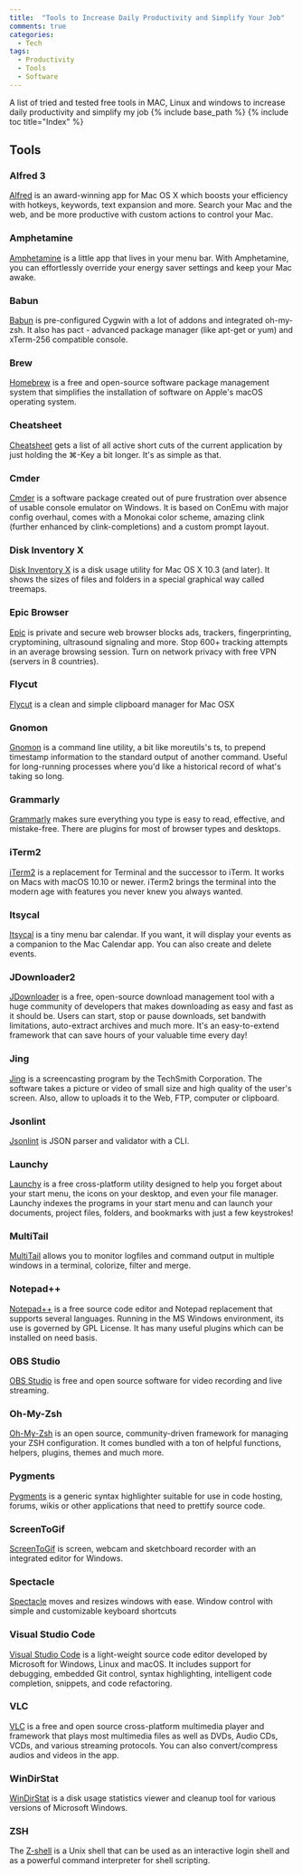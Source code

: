 ```yaml
---
title:  "Tools to Increase Daily Productivity and Simplify Your Job"
comments: true
categories: 
  - Tech
tags:
  - Productivity
  - Tools
  - Software
---
```


A list of tried and tested free tools in MAC, Linux and windows to increase daily productivity and simplify my job 
{% include base_path %}
{% include toc title="Index" %}

## Tools

### Alfred 3

[Alfred](https://www.alfredapp.com/) is an award-winning app for Mac OS X which boosts your efficiency with hotkeys, 
keywords, text expansion and more. Search your Mac and the web, and be more productive with custom actions to control your Mac.

### Amphetamine

[Amphetamine](https://itunes.apple.com/us/app/amphetamine/id937984704?mt=12) is a little app that lives in your menu bar. 
With Amphetamine, you can effortlessly override your energy saver settings and keep your Mac awake.

### Babun

[Babun](http://babun.github.io) is pre-configured Cygwin with a lot of addons and integrated oh-my-zsh. 
It also has pact - advanced package manager (like apt-get or yum) and xTerm-256 compatible console.

### Brew

[Homebrew](https://brew.sh/) is a free and open-source software package management system that simplifies the 
installation of software on Apple's macOS operating system.

### Cheatsheet

[Cheatsheet](https://www.mediaatelier.com/CheatSheet/) gets a list of all active short cuts of the current application 
by just holding the ⌘-Key a bit longer. It's as simple as that.

### Cmder

[Cmder](https://github.com/cmderdev/cmder) is a software package created out of pure frustration over absence of usable console emulator on Windows. 
It is based on ConEmu with major config overhaul, comes with a Monokai color scheme, amazing clink 
(further enhanced by clink-completions) and a custom prompt layout.

### Disk Inventory X

[Disk Inventory X](http://www.derlien.com/) is a disk usage utility for Mac OS X 10.3 (and later). 
It shows the sizes of files and folders in a special graphical way called treemaps. 

### Epic Browser

[Epic](https://www.epicbrowser.com) is private and secure web browser blocks ads, trackers, fingerprinting, 
cryptomining, ultrasound signaling and more. Stop 600+ tracking attempts in an average browsing session. 
Turn on network privacy with free VPN (servers in 8 countries).

### Flycut

[Flycut](https://github.com/TermiT/Flycut) is a clean and simple clipboard manager for Mac OSX

### Gnomon

[Gnomon](https://github.com/paypal/gnomon) is a command line utility, a bit like moreutils's ts, to prepend timestamp 
information to the standard output of another command. Useful for long-running processes where you'd like a historical 
record of what's taking so long.

### Grammarly

[Grammarly](https://www.grammarly.com/1) makes sure everything you type is easy to read, effective, and mistake-free. 
There are plugins for most of browser types and desktops.

### iTerm2

[iTerm2](https://www.iterm2.com/index.html) is a replacement for Terminal and the successor to iTerm. 
It works on Macs with macOS 10.10 or newer. 
iTerm2 brings the terminal into the modern age with features you never knew you always wanted.

### Itsycal

[Itsycal](https://www.mowglii.com/itsycal/) is a tiny menu bar calendar.
If you want, it will display your events as a companion to the Mac Calendar app. 
You can also create and delete events.

### JDownloader2

[JDownloader](http://jdownloader.org/jdownloader2) is a free, open-source download management tool with a huge 
community of developers that makes downloading as easy and fast as it should be. 
Users can start, stop or pause downloads, set bandwith limitations, auto-extract archives and much more. 
It's an easy-to-extend framework that can save hours of your valuable time every day!

### Jing

[Jing](https://www.techsmith.com/jing-tool.html) is a screencasting program by the TechSmith Corporation. 
The software takes a picture or video of small size and high quality of the user's screen. 
Also, allow to uploads it to the Web, FTP, computer or clipboard.

### Jsonlint

[Jsonlint](http://zaach.github.com/jsonlint/) is JSON parser and validator with a CLI.

### Launchy

[Launchy](http://www.launchy.net/index.php) is a free cross-platform utility designed to help you forget about your start menu, 
the icons on your desktop, and even your file manager.
Launchy indexes the programs in your start menu and can launch your documents, project files, folders, and bookmarks with just a few keystrokes!

### MultiTail

[MultiTail](https://www.vanheusden.com/multitail/features.php) allows you to monitor logfiles and command output in 
multiple windows in a terminal, colorize, filter and merge.

### Notepad++

[Notepad++](https://notepad-plus-plus.org/) is a free source code editor and Notepad replacement that supports several languages. 
Running in the MS Windows environment, its use is governed by GPL License. It has many useful plugins which can be installed on need basis.

### OBS Studio

[OBS Studio](https://obsproject.com/) is free and open source software for video recording and live streaming.

### Oh-My-Zsh

[Oh-My-Zsh](http://ohmyz.sh/) is an open source, community-driven framework for managing your ZSH configuration. 
It comes bundled with a ton of helpful functions, helpers, plugins, themes and much more.

### Pygments

[Pygments](http://pygments.org/) is a generic syntax highlighter suitable for use in code hosting, forums, wikis or 
other applications that need to prettify source code.

### ScreenToGif

[ScreenToGif](http://www.screentogif.com/) is screen, webcam and sketchboard recorder with an integrated editor for Windows.

### Spectacle

[Spectacle](https://www.spectacleapp.com/) moves and resizes windows with ease. 
Window control with simple and customizable keyboard shortcuts

### Visual Studio Code

[Visual Studio Code](https://code.visualstudio.com/) is a light-weight source code editor developed by Microsoft for Windows, Linux and macOS. 
It includes support for debugging, embedded Git control, syntax highlighting, intelligent code completion, snippets, and code refactoring.

### VLC

[VLC](https://www.videolan.org/vlc/index.en-GB.html) is a free and open source cross-platform multimedia player and 
framework that plays most multimedia files as well as DVDs, Audio CDs, VCDs, and various streaming protocols. 
You can also convert/compress audios and videos in the app.

### WinDirStat

[WinDirStat](https://windirstat.net/) is a disk usage statistics viewer and cleanup tool for various versions of Microsoft Windows.

### ZSH

The [Z-shell](https://sourceforge.net/projects/zsh/files/) is a Unix shell that can be used as an interactive 
login shell and as a powerful command interpreter for shell scripting.